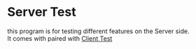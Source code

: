 # Server Test
this program is for testing different features on the Server side. <br />
It comes with paired with [Client Test](https://github.com/Ruski1/Networking-Password-Manage/tree/main/ClientTest)
